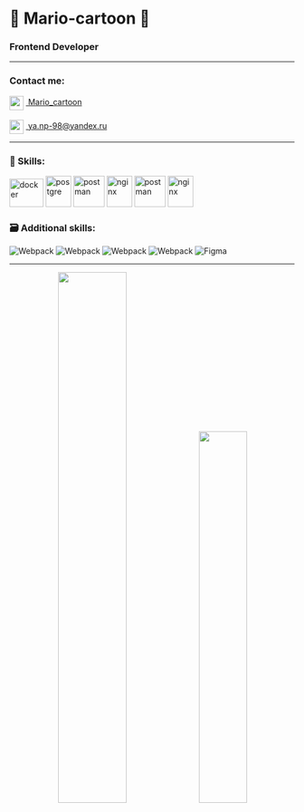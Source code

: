 # 👻 Mario-cartoon 🦄

### Frontend Developer 
-------

### Contact me:
<div>
      <img align="center" src="https://www.vectorlogo.zone/logos/telegram/telegram-icon.svg" width="25" height="25"/>
      <a href="https://t.me/Mario_cartoon">&nbsp;Mario_cartoon</a>
</div>
<br>
<div>
  <img align="center" src="https://www.svgrepo.com/show/50201/email.svg" width="25" height="25"/>
   <a href="mailto:ya.np-98@yandex.ru">&nbsp;ya.np-98@yandex.ru</a>
</div>


-------
### 🚀 Skills: 
<p>
      <img src="https://www.vectorlogo.zone/logos/vuejs/vuejs-icon.svg" alt="docker" width="60" height="50"/>
      <img src="https://www.vectorlogo.zone/logos/axios/axios-icon.svg" alt="postgre" width="45" height="55"/>
      <img src="https://www.vectorlogo.zone/logos/npmjs/npmjs-ar21.svg" alt="postman"   height="55"/>
      <img src="https://www.vectorlogo.zone/logos/javascript/javascript-icon.svg" alt="nginx" width="45" height="55"/>
      <img src="https://www.vectorlogo.zone/logos/w3_html5/w3_html5-icon.svg" alt="postman"   height="55"/>
      <img src="https://www.vectorlogo.zone/logos/sass-lang/sass-lang-icon.svg" alt="nginx" width="45" height="55"/>
  
  
</p>

### 🗃 Additional skills: 
![Webpack](https://img.shields.io/badge/Python-14354C?style=for-the-badge&logo=python&logoColor=white)
![Webpack](https://img.shields.io/badge/Django-092E20?style=for-the-badge&logo=django&logoColor=white)
![Webpack](https://img.shields.io/badge/Unity-100000?style=for-the-badge&logo=unity&logoColor=white)
![Webpack](https://img.shields.io/badge/MySQL-00000F?style=for-the-badge&logo=mysql&logoColor=white)
![Figma](https://img.shields.io/badge/-Figma-0d1117?style=for-the-badge&logo=Figma)

-------

<div align="center">
  <img width="49%" src="http://github-readme-streak-stats.herokuapp.com?user=Mario-cartoon&theme=react&hide_border=true&date_format=j%2Fn%5B%2FY%5D"/>
  <img width="41%" src="https://github-readme-stats.vercel.app/api/top-langs/?username=Mario-cartoon&layout=compact&theme=react&show_icons=truet&hide_border=true&date_format=j%2Fn%5B%2FY%5D"/>
</div>
